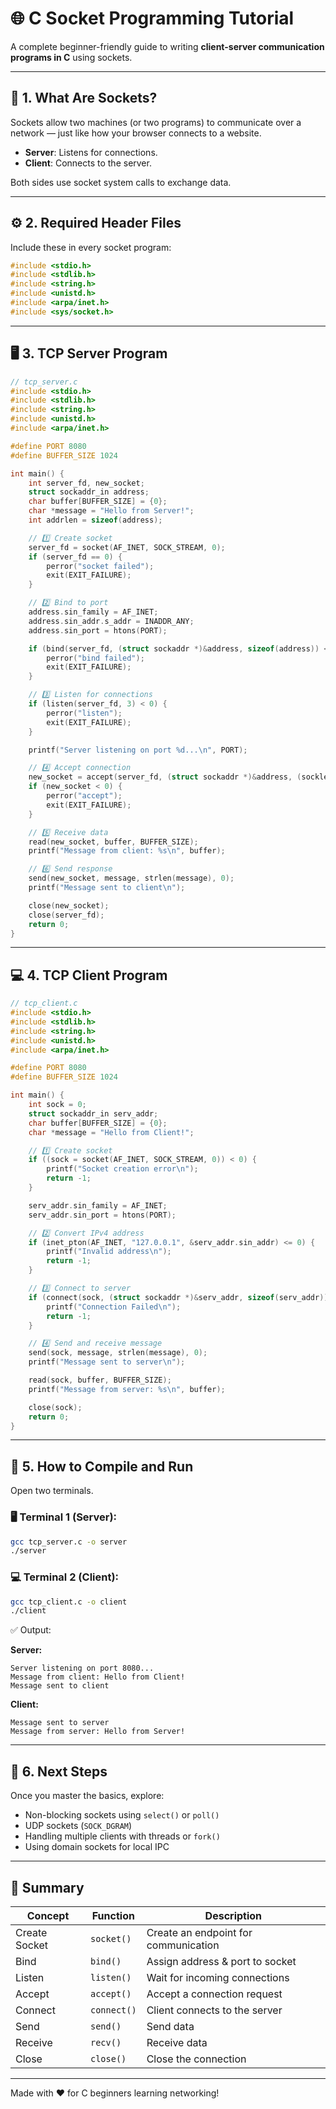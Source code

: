 # 🌐 C Socket Programming Tutorial

A complete beginner-friendly guide to writing **client-server communication programs in C** using sockets.

---

## 🧠 1. What Are Sockets?

Sockets allow two machines (or two programs) to communicate over a network — just like how your browser connects to a website.

- **Server**: Listens for connections.
- **Client**: Connects to the server.

Both sides use socket system calls to exchange data.

---

## ⚙️ 2. Required Header Files

Include these in every socket program:

```c
#include <stdio.h>
#include <stdlib.h>
#include <string.h>
#include <unistd.h>
#include <arpa/inet.h>
#include <sys/socket.h>
```

---

## 🖥️ 3. TCP Server Program

```c
// tcp_server.c
#include <stdio.h>
#include <stdlib.h>
#include <string.h>
#include <unistd.h>
#include <arpa/inet.h>

#define PORT 8080
#define BUFFER_SIZE 1024

int main() {
    int server_fd, new_socket;
    struct sockaddr_in address;
    char buffer[BUFFER_SIZE] = {0};
    char *message = "Hello from Server!";
    int addrlen = sizeof(address);

    // 1️⃣ Create socket
    server_fd = socket(AF_INET, SOCK_STREAM, 0);
    if (server_fd == 0) {
        perror("socket failed");
        exit(EXIT_FAILURE);
    }

    // 2️⃣ Bind to port
    address.sin_family = AF_INET;
    address.sin_addr.s_addr = INADDR_ANY;
    address.sin_port = htons(PORT);

    if (bind(server_fd, (struct sockaddr *)&address, sizeof(address)) < 0) {
        perror("bind failed");
        exit(EXIT_FAILURE);
    }

    // 3️⃣ Listen for connections
    if (listen(server_fd, 3) < 0) {
        perror("listen");
        exit(EXIT_FAILURE);
    }

    printf("Server listening on port %d...\n", PORT);

    // 4️⃣ Accept connection
    new_socket = accept(server_fd, (struct sockaddr *)&address, (socklen_t *)&addrlen);
    if (new_socket < 0) {
        perror("accept");
        exit(EXIT_FAILURE);
    }

    // 5️⃣ Receive data
    read(new_socket, buffer, BUFFER_SIZE);
    printf("Message from client: %s\n", buffer);

    // 6️⃣ Send response
    send(new_socket, message, strlen(message), 0);
    printf("Message sent to client\n");

    close(new_socket);
    close(server_fd);
    return 0;
}
```

---

## 💻 4. TCP Client Program

```c
// tcp_client.c
#include <stdio.h>
#include <stdlib.h>
#include <string.h>
#include <unistd.h>
#include <arpa/inet.h>

#define PORT 8080
#define BUFFER_SIZE 1024

int main() {
    int sock = 0;
    struct sockaddr_in serv_addr;
    char buffer[BUFFER_SIZE] = {0};
    char *message = "Hello from Client!";

    // 1️⃣ Create socket
    if ((sock = socket(AF_INET, SOCK_STREAM, 0)) < 0) {
        printf("Socket creation error\n");
        return -1;
    }

    serv_addr.sin_family = AF_INET;
    serv_addr.sin_port = htons(PORT);

    // 2️⃣ Convert IPv4 address
    if (inet_pton(AF_INET, "127.0.0.1", &serv_addr.sin_addr) <= 0) {
        printf("Invalid address\n");
        return -1;
    }

    // 3️⃣ Connect to server
    if (connect(sock, (struct sockaddr *)&serv_addr, sizeof(serv_addr)) < 0) {
        printf("Connection Failed\n");
        return -1;
    }

    // 4️⃣ Send and receive message
    send(sock, message, strlen(message), 0);
    printf("Message sent to server\n");

    read(sock, buffer, BUFFER_SIZE);
    printf("Message from server: %s\n", buffer);

    close(sock);
    return 0;
}
```

---

## 🚀 5. How to Compile and Run

Open two terminals.

### 🖥️ Terminal 1 (Server):
```bash
gcc tcp_server.c -o server
./server
```

### 💻 Terminal 2 (Client):
```bash
gcc tcp_client.c -o client
./client
```

✅ Output:

**Server:**
```
Server listening on port 8080...
Message from client: Hello from Client!
Message sent to client
```

**Client:**
```
Message sent to server
Message from server: Hello from Server!
```

---

## 🧩 6. Next Steps

Once you master the basics, explore:
- Non-blocking sockets using `select()` or `poll()`
- UDP sockets (`SOCK_DGRAM`)
- Handling multiple clients with threads or `fork()`
- Using domain sockets for local IPC

---

## 🏁 Summary

| Concept | Function | Description |
|----------|-----------|-------------|
| Create Socket | `socket()` | Create an endpoint for communication |
| Bind | `bind()` | Assign address & port to socket |
| Listen | `listen()` | Wait for incoming connections |
| Accept | `accept()` | Accept a connection request |
| Connect | `connect()` | Client connects to the server |
| Send | `send()` | Send data |
| Receive | `recv()` | Receive data |
| Close | `close()` | Close the connection |

---

Made with ❤️ for C beginners learning networking!

